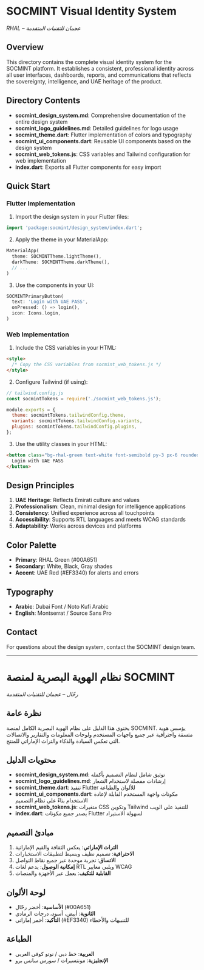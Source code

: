 # SOCMINT Visual Identity System

_RHAL – عجمان للتقنيات المتقدمة_

## Overview

This directory contains the complete visual identity system for the SOCMINT platform. It establishes a consistent, professional identity across all user interfaces, dashboards, reports, and communications that reflects the sovereignty, intelligence, and UAE heritage of the product.

## Directory Contents

- **socmint_design_system.md**: Comprehensive documentation of the entire design system
- **socmint_logo_guidelines.md**: Detailed guidelines for logo usage
- **socmint_theme.dart**: Flutter implementation of colors and typography
- **socmint_ui_components.dart**: Reusable UI components based on the design system
- **socmint_web_tokens.js**: CSS variables and Tailwind configuration for web implementation
- **index.dart**: Exports all Flutter components for easy import

## Quick Start

### Flutter Implementation

1. Import the design system in your Flutter files:

```dart
import 'package:socmint/design_system/index.dart';
```

2. Apply the theme in your MaterialApp:

```dart
MaterialApp(
  theme: SOCMINTTheme.lightTheme(),
  darkTheme: SOCMINTTheme.darkTheme(),
  // ...
)
```

3. Use the components in your UI:

```dart
SOCMINTPrimaryButton(
  text: 'Login with UAE PASS',
  onPressed: () => login(),
  icon: Icons.login,
)
```

### Web Implementation

1. Include the CSS variables in your HTML:

```html
<style>
  /* Copy the CSS variables from socmint_web_tokens.js */
</style>
```

2. Configure Tailwind (if using):

```js
// tailwind.config.js
const socmintTokens = require('./socmint_web_tokens.js');

module.exports = {
  theme: socmintTokens.tailwindConfig.theme,
  variants: socmintTokens.tailwindConfig.variants,
  plugins: socmintTokens.tailwindConfig.plugins,
};
```

3. Use the utility classes in your HTML:

```html
<button class="bg-rhal-green text-white font-semibold py-3 px-6 rounded-md hover:bg-opacity-90 transition duration-300">
  Login with UAE PASS
</button>
```

## Design Principles

1. **UAE Heritage**: Reflects Emirati culture and values
2. **Professionalism**: Clean, minimal design for intelligence applications
3. **Consistency**: Unified experience across all touchpoints
4. **Accessibility**: Supports RTL languages and meets WCAG standards
5. **Adaptability**: Works across devices and platforms

## Color Palette

- **Primary**: RHAL Green (#00A651)
- **Secondary**: White, Black, Gray shades
- **Accent**: UAE Red (#EF3340) for alerts and errors

## Typography

- **Arabic**: Dubai Font / Noto Kufi Arabic
- **English**: Montserrat / Source Sans Pro

## Contact

For questions about the design system, contact the SOCMINT design team.

---

# نظام الهوية البصرية لمنصة SOCMINT

_رحّال – عجمان للتقنيات المتقدمة_

## نظرة عامة

يحتوي هذا الدليل على نظام الهوية البصرية الكامل لمنصة SOCMINT. يؤسس هوية متسقة واحترافية عبر جميع واجهات المستخدم ولوحات المعلومات والتقارير والاتصالات التي تعكس السيادة والذكاء والتراث الإماراتي للمنتج.

## محتويات الدليل

- **socmint_design_system.md**: توثيق شامل لنظام التصميم بأكمله
- **socmint_logo_guidelines.md**: إرشادات مفصلة لاستخدام الشعار
- **socmint_theme.dart**: تنفيذ Flutter للألوان والطباعة
- **socmint_ui_components.dart**: مكونات واجهة المستخدم القابلة لإعادة الاستخدام بناءً على نظام التصميم
- **socmint_web_tokens.js**: متغيرات CSS وتكوين Tailwind للتنفيذ على الويب
- **index.dart**: يصدر جميع مكونات Flutter لسهولة الاستيراد

## مبادئ التصميم

1. **التراث الإماراتي**: يعكس الثقافة والقيم الإماراتية
2. **الاحترافية**: تصميم نظيف وبسيط لتطبيقات الاستخبارات
3. **الاتساق**: تجربة موحدة عبر جميع نقاط التواصل
4. **إمكانية الوصول**: يدعم لغات RTL ويلبي معايير WCAG
5. **القابلية للتكيف**: يعمل عبر الأجهزة والمنصات

## لوحة الألوان

- **الأساسية**: أخضر رحّال (#00A651)
- **الثانوية**: أبيض، أسود، درجات الرمادي
- **التأكيد**: أحمر إماراتي (#EF3340) للتنبيهات والأخطاء

## الطباعة

- **العربية**: خط دبي / نوتو كوفي العربي
- **الإنجليزية**: مونتسيرات / سورس سانس برو